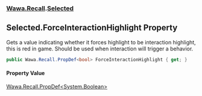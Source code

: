 ### [Wawa.Recall](Wawa.Recall.md 'Wawa.Recall').[Selected](Selected.md 'Wawa.Recall.Selected')

## Selected.ForceInteractionHighlight Property

Gets a value indicating whether it forces highlight to be interaction highlight,  
this is red in game. Should be used when interaction will trigger a behavior.

```csharp
public Wawa.Recall.PropDef<bool> ForceInteractionHighlight { get; }
```

#### Property Value
[Wawa.Recall.PropDef&lt;](PropDef{T}.md 'Wawa.Recall.PropDef<T>')[System.Boolean](https://docs.microsoft.com/en-us/dotnet/api/System.Boolean 'System.Boolean')[&gt;](PropDef{T}.md 'Wawa.Recall.PropDef<T>')